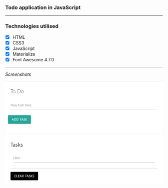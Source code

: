 ### Todo application in JavaScript
---
### Technologies utilised
- [x] HTML
- [x] CSS3
- [x] JavaScript
- [x] Materialize
- [x] Font Awesome 4.7.0
---
*Screenshots* 

![Screenshots](img/screenshot.png)  


